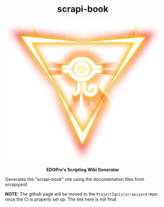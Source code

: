<h1 align="center">scrapi-book</h1>
<p align="center">
  <img src="/docs/assets/ignis_logo.png" />
</p>
<p align="center">
  <strong>EDOPro's Scripting Wiki Generator</strong>
</p>

Generates the "scrapi-book" site using the documentation files from scrapiyard.

**NOTE:** The github page will be moved to the `ProjectIgnis/scrapiyard`
repo once the CI is properly set up. The link here is not final.
